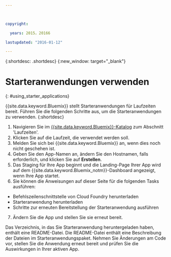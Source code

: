 ```yaml
---

 

copyright:

  years: 2015，20166

lastupdated: "2016-01-12" 

---
```


{:shortdesc: .shortdesc}
{:new_window: target="_blank"}

# Starteranwendungen verwenden
{: #using_starter_applications}

{{site.data.keyword.Bluemix}} stellt Starteranwendungen für Laufzeiten bereit.
Führen Sie die folgenden Schritte aus, um die Starteranwendungen zu verwenden.
{:shortdesc}

1. Navigieren Sie im [{{site.data.keyword.Bluemix}}-Katalog](https://console.{DomainName}/catalog/) zum Abschnitt 'Laufzeiten'.
2. Klicken Sie auf die Laufzeit, die verwendet werden soll.
3. Melden Sie sich bei {{site.data.keyword.Bluemix}} an, wenn dies noch nicht geschehen ist.
4. Geben Sie den App-Namen an, ändern Sie den Hostnamen, falls erforderlich, und klicken Sie auf **Erstellen**.
5. Das Staging für Ihre App beginnt und die Landing-Page Ihrer App wird auf dem {{site.data.keyword.Bluemix_notm}}-Dashboard angezeigt, wenn Ihre App startet.
6. Sie können die Anweisungen auf dieser Seite für die folgenden Tasks ausführen:
  * Befehlszeilenschnittstelle von Cloud Foundry herunterladen
  * Starteranwendung herunterladen
  * Schritte zur erneuten Bereitstellung der Starteranwendung ausführen
7. Ändern Sie die App und stellen Sie sie erneut bereit.

Das Verzeichnis, in das Sie Starteranwendung heruntergeladen haben, enthält eine README-Datei.  Die README-Datei enthält eine Beschreibung der Dateien im Starteranwendungspaket.  Nehmen Sie Änderungen am Code vor, stellen Sie die Anwendung erneut bereit und prüfen Sie die Auswirkungen in Ihrer aktiven App.  
